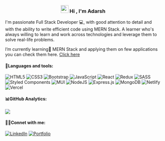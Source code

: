 <h3 align='center'>
<img src="https://media.giphy.com/media/hvRJCLFzcasrR4ia7z/giphy.gif" width="25px"> Hi , I'm Adarsh
</h3>

I'm passionate Full Stack Developer 💻, with good attention to detail and with the ability to write efficient code using MERN Stack. A learner who's always willing to learn and work across technologies and leverage them to solve real-life problems.

I’m currently learning🌱 MERN Stack and applying them on few applications you can check them here. [Click here](https://adarshchavhan2.netlify.app )

#### 🧰Languages and tools:
![HTML5](https://img.shields.io/badge/html5-%23E34F26.svg?style=for-the-badge&logo=html5&logoColor=white) ![CSS3](https://img.shields.io/badge/css3-%231572B6.svg?style=for-the-badge&logo=css3&logoColor=white) ![Bootstrap](https://img.shields.io/badge/bootstrap-%23563D7C.svg?style=for-the-badge&logo=bootstrap&logoColor=white) ![JavaScript](https://img.shields.io/badge/javascript-%23323330.svg?style=for-the-badge&logo=javascript&logoColor=%23F7DF1E) ![React](https://img.shields.io/badge/react-%2320232a.svg?style=for-the-badge&logo=react&logoColor=%2361DAFB) ![Redux](https://img.shields.io/badge/redux-%23593d88.svg?style=for-the-badge&logo=redux&logoColor=white) ![SASS](https://img.shields.io/badge/SASS-hotpink.svg?style=for-the-badge&logo=SASS&logoColor=white) ![Styled Components](https://img.shields.io/badge/styled--components-DB7093?style=for-the-badge&logo=styled-components&logoColor=white) ![MUI](https://img.shields.io/badge/MUI-%230081CB.svg?style=for-the-badge&logo=material-ui&logoColor=white) ![NodeJS](https://img.shields.io/badge/node.js-6DA55F?style=for-the-badge&logo=node.js&logoColor=white) ![Express.js](https://img.shields.io/badge/express.js-%23404d59.svg?style=for-the-badge&logo=express&logoColor=%2361DAFB) ![MongoDB](https://img.shields.io/badge/MongoDB-%234ea94b.svg?style=for-the-badge&logo=mongodb&logoColor=white) ![Netlify](https://img.shields.io/badge/netlify-%23000000.svg?style=for-the-badge&logo=netlify&logoColor=#00C7B7) ![Vercel](https://img.shields.io/badge/vercel-%23000000.svg?style=for-the-badge&logo=vercel&logoColor=white)
</br>

#### 📊GitHub Analytics:
![](https://github-readme-stats.vercel.app/api/top-langs/?username=adarshchavhan21&theme=swift&hide_border=true&include_all_commits=false&count_private=false&layout=compact)

#### 👩‍💻Connet with me:
[![LinkedIn](https://img.shields.io/badge/LinkedIn-0077B5?style=for-the-badge&logo=linkedin&logoColor=white)](https://www.linkedin.com/in/adarshchavhan)
[![Portfolio](https://img.shields.io/badge/website-000000?style=for-the-badge&logo=About.me&logoColor=white)](https://adarshchavhan2.netlify.com)
